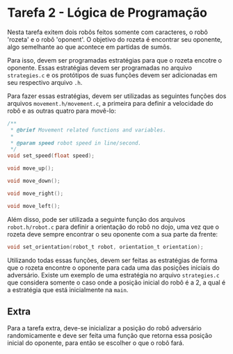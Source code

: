 # Tarefa 2 - Lógica de Programação

Nesta tarefa exitem dois robôs feitos somente com caracteres, o robô 'rozeta' e o robô 'oponent'. O objetivo do rozeta é encontrar seu oponente, algo semelhante ao que acontece em partidas de sumôs.

Para isso, devem ser programadas estratégias para que o rozeta encotre o oponente. Essas estratégias devem ser programadas no arquivo `strategies.c` e os protótipos de suas funções devem ser adicionadas em seu respectivo arquivo `.h`.

Para fazer essas estratégias, devem ser utilizadas as seguintes funções dos arquivos `movement.h/movement.c`, a primeira para definir a velocidade do robô e as outras quatro para movê-lo:

``` C
/**
 * @brief Movement related functions and variables.
 *
 * @param speed robot speed in line/second.
 */
void set_speed(float speed);

void move_up();

void move_down();

void move_right();

void move_left();
```

Além disso, pode ser utilizada a seguinte função dos arquivos `robot.h/robot.c` para definir a orientação do robô no dojo, uma vez que o rozeta deve sempre encontrar o seu oponente com a sua parte da frente:

``` C
void set_orientation(robot_t robot, orientation_t orientation);
```

Utilizando todas essas funções, devem ser feitas as estratégias de forma que o rozeta encontre o oponente para cada uma das posições iniciais do adversário. Existe um exemplo de uma estratégia no arquivo `strategies.c` que considera somente o caso onde a posição inicial do robô é a 2, a qual é a estratégia que está inicialmente na `main`.

## Extra

Para a tarefa extra, deve-se inicializar a posição do robô adversário randomicamente e deve ser feita uma função que retorna essa posição inicial do oponente, para então se escolher o que o robô fará.